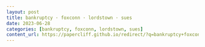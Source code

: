 ```yaml
---
layout: post
title: bankruptcy · foxconn · lordstown · sues
date: 2023-06-28
categories: [bankruptcy, foxconn, lordstown, sues]
content_url: https://papercliff.github.io/redirect/?q=bankruptcy+foxconn+lordstown+sues&tbs=cdr:1,cd_min:6/27/2023,cd_max:6/29/2023
---
```

